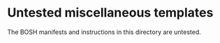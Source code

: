 # Untested miscellaneous templates

The BOSH manifests and instructions in this directory are untested.

